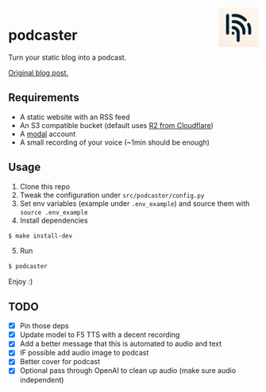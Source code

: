 <img src="/docs/podcaster.png" width=80 height=80 align="right">

# podcaster

Turn your static blog into a podcast. 

[Original blog post.](https://duarteocarmo.com/blog/you-can-now-listen-to-this-blog)

## Requirements

* A static website with an RSS feed
* An S3 compatible bucket (default uses [R2 from Cloudflare](https://developers.cloudflare.com/r2/))
* A [modal](https://modal.com/) account
* A small recording of your voice (~1min should be enough)


## Usage

1. Clone this repo
2. Tweak the configuration under `src/podcaster/config.py`
3. Set env variables (example under `.env_example`) and source them with `source .env_example`
4. Install dependencies
```bash
$ make install-dev
```
5. Run
```bash
$ podcaster
```

Enjoy :)

## TODO

- [x] Pin those deps
- [x] Update model to F5 TTS with a decent recording
- [x] Add a better message that this is automated to audio and text 
- [x] IF possible add audio image to podcast
- [x] Better cover for podcast
- [x] Optional pass through OpenAI to clean up audio (make sure audio independent)
